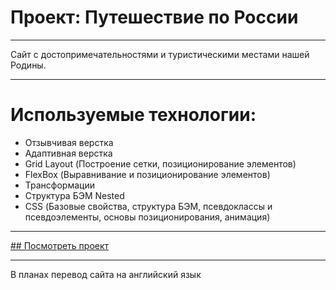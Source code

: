 # Проект: Путешествие по России

---

Сайт с достопримечательностями и туристическими местами нашей Родины.

---

# Используемые технологии: 
* Отзывчивая верстка
* Адаптивная верстка
* Grid Layout (Построение сетки, позиционирование элементов)
* FlexBox (Выравнивание и позиционирование элементов) 
* Трансформации
* Структура БЭМ Nested
* CSS (Базовые свойства, структура БЭМ, псевдоклассы и псевдоэлементы, основы позиционирования, анимация)

---

[## Посмотреть проект](https://atec-coda.github.io/russian-travel/)

---

В планах перевод сайта на английский язык
